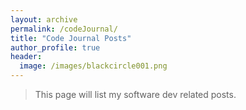 ```yaml
---
layout: archive
permalink: /codeJournal/
title: "Code Journal Posts"
author_profile: true
header:
  image: /images/blackcircle001.png
---
```


>This page will list my software dev related posts.
